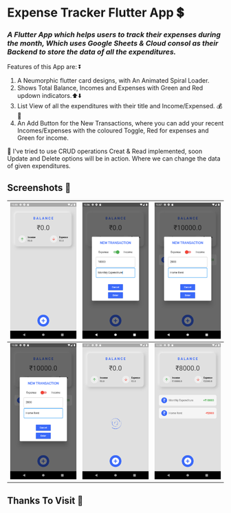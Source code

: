 # Expense Tracker Flutter App 💲
<h3><i>
A Flutter App which helps users to track their expenses during the month, 
Which uses Google Sheets & Cloud consol as their Backend to store the data of all the expenditures.</i></h3>


Features of this App are: ⏬

1) A Neumorphic flutter card designs, with An Animated Spiral Loader.
2) Shows Total Balance, Incomes and Expenses with Green and Red updown indicators.⬆️⬇️
3) List View of all the expenditures with their title and Income/Expensed. 💰💸
4) An Add Button for the New Transactions, where you can add your recent Incomes/Expenses with the coloured Toggle, Red for expenses and Green for income.

📌 I've tried to use CRUD operations Creat & Read implemented, soon Update and  Delete options will be in action. Where we can change the data of given expenditures.





## Screenshots 📱

| <img src="Snapshots/1.png"> | <img src="Snapshots/2.png"> | <img src="Snapshots/3.png"> |
| ---------------------------------------------- | -------------------------------------------- | ------------------------------------------- |
| <img src="Snapshots/4.png"> | <img src="Snapshots/5.png"> | <img src="Snapshots/6.png"> |


    
## Thanks To Visit 🥰
